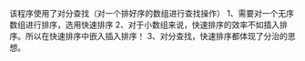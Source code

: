 该程序使用了对分查找（对一个排好序的数组进行查找操作）
1、需要对一个无序数组进行排序，选用快速排序
2、对于小数组来说，快速排序的效率不如插入排序。所以在快速排序中嵌入插入排序！
3、对分查找，快速排序都体现了分治的思想。
